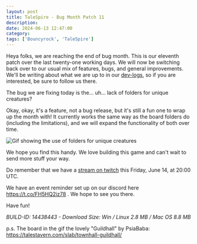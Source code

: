 ```yaml
---
layout: post
title: TaleSpire - Bug Month Patch 11
description:
date: 2024-06-13 12:47:00
category:
tags: ['Bouncyrock', 'TaleSpire']
---
```


Heya folks, we are reaching the end of bug month. This is our eleventh patch over the last twenty-one working days. We will now be switching back over to our usual mix of features, bugs, and general improvements. We'll be writing about what we are up to in our [dev-logs](https://bouncyrock.com/news), so if you are interested, be sure to follow us there.

The bug we are fixing today is the... uh... lack of folders for unique creatures?

Okay, okay, it's a feature, not a bug release, but it's still a fun one to wrap up the month with! It currently works the same way as the board folders do (including the limitations), and we will expand the functionality of both over time.

![Gif showing the use of folders for unique creatures]()

We hope you find this handy. We love building this game and can't wait to send more stuff your way.

Do remember that we have a [stream on twitch](https://www.twitch.tv/bouncyrock) this Friday, June 14, at 20:00 UTC.

We have an event reminder set up on our discord here https://t.co/FH5HQ2iz78 . We hope to see you there.

Have fun!

*BUILD-ID: 14438443 - Download Size: Win / Linux 2.8 MB / Mac OS 8.8 MB*


p.s. The board in the gif the lovely "Guildhall" by PsiaBaba: https://talestavern.com/slab/townhall-guildhall/
